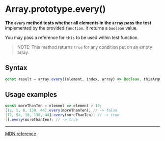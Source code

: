 # Array.prototype.every()

**The `every` method tests whether all elements in the `array` pass the test** implemented by the provided `function`. It returns a `boolean` value.

You may pass a reference for `this` to be used within test function.

> NOTE: This method returns `true` for any condition put on an empty array.

## Syntax

```js
const result = array.every((element, index, array) => Boolean, thisArgument);
```

## Usage examples

```js
const moreThanTen = element => element > 10;
[12, 5, 8, 130, 44].every(moreThanTen); // -> false
[12, 54, 18, 130, 44].every(moreThanTen); // -> true
[].every(moreThanTen); // -> true
```

---

[MDN reference](https://developer.mozilla.org/en-US/docs/Web/JavaScript/Reference/Global_Objects/Array/every)
